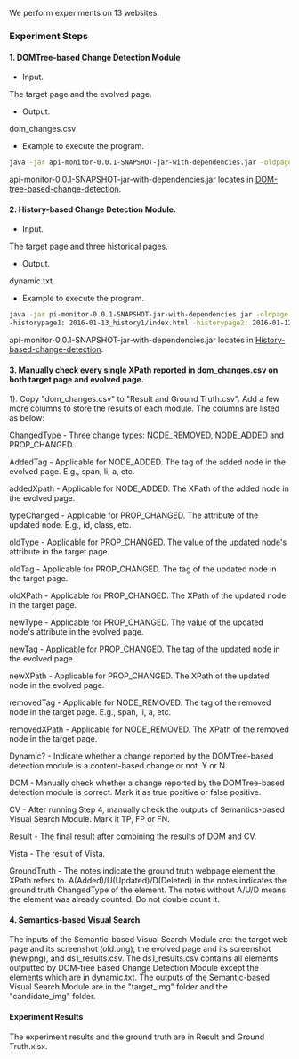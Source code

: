 We perform experiments on 13 websites. 
### Experiment Steps

#### 1. DOMTree-based Change Detection Module
+ Input.

The target page and the evolved page.
+ Output.

dom_changes.csv

+ Example to execute the program.

```bash
java -jar api-monitor-0.0.1-SNAPSHOT-jar-with-dependencies.jar -oldpage: w3schools/2016.html -newpage: w3schools/2019.html
```
api-monitor-0.0.1-SNAPSHOT-jar-with-dependencies.jar locates in [DOM-tree-based-change-detection](/DOM-tree-based-change-detection).

#### 2. History-based Change Detection Module.
+ Input.

The target page and three historical pages.

+ Output.

dynamic.txt

+ Example to execute the program.

```bash
java -jar pi-monitor-0.0.1-SNAPSHOT-jar-with-dependencies.jar -oldpage: w3schools/2016.html
-historypage1: 2016-01-13_history1/index.html -historypage2: 2016-01-12_history2/index.html -historypage3: 2016-01-11_history3/index.html
```
api-monitor-0.0.1-SNAPSHOT-jar-with-dependencies.jar locates in [History-based-change-detection](/History-based-change-detection).
#### 3. Manually check every single XPath reported in dom_changes.csv on both target page and evolved page.
1). Copy "dom_changes.csv" to "Result and Ground Truth.csv". Add a few more columns to store the results of each module. The columns are listed as below:

ChangedType - Three change types: NODE_REMOVED, NODE_ADDED and PROP_CHANGED.

AddedTag - Applicable for NODE_ADDED. The tag of the added node in the evolved page. E.g., span, li, a, etc.

addedXpath - Applicable for NODE_ADDED. The XPath of the added node in the evolved page.

typeChanged - Applicable for PROP_CHANGED. The attribute of the updated node. E.g., id, class, etc.

oldType - Applicable for PROP_CHANGED. The value of the updated node's attribute in the target page.

oldTag - Applicable for PROP_CHANGED. The tag of the updated node in the target page.

oldXPath - Applicable for PROP_CHANGED. The XPath of the updated node in the target page.

newType - Applicable for PROP_CHANGED. The value of the updated node's attribute in the evolved page.

newTag - Applicable for PROP_CHANGED. The tag of the updated node in the evolved page.

newXPath - Applicable for PROP_CHANGED. The XPath of the updated node in the evolved page.

removedTag - Applicable for NODE_REMOVED. The tag of the removed node in the target page. E.g., span, li, a, etc.

removedXPath - Applicable for NODE_REMOVED. The XPath of the removed node in the target page.

Dynamic? - Indicate whether a change reported by the DOMTree-based detection module is a content-based change or not. Y or N.

DOM - Manually check whether a change reported by the DOMTree-based detection module is correct. Mark it as true positive or false positive.

CV - After running Step 4, manually check the outputs of Semantics-based Visual Search Module. Mark it TP, FP or FN.

Result - The final result after combining the results of DOM and CV.

Vista - The result of Vista.

GroundTruth - The notes indicate the ground truth webpage element the XPath refers to. A(Added)/U(Updated)/D(Deleted) in the notes indicates the ground truth ChangedType of the element. The notes without A/U/D means the element was already counted. Do not double count it.

#### 4. Semantics-based Visual Search 
The inputs of the Semantic-based Visual Search Module are: the target web page and its screenshot (old.png), the evolved page and its screenshot (new.png), and ds1_results.csv. The ds1_results.csv contains all elements outputted by DOM-tree Based Change Detection Module except the elements which are in dynamic.txt.
The outputs of the Semantic-based Visual Search Module are in the "target_img" folder and the "candidate_img" folder. 
#### Experiment Results
The experiment results and the ground truth are in Result and Ground Truth.xlsx.

